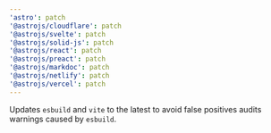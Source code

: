 ```yaml
---
'astro': patch
'@astrojs/cloudflare': patch
'@astrojs/svelte': patch
'@astrojs/solid-js': patch
'@astrojs/react': patch
'@astrojs/preact': patch
'@astrojs/markdoc': patch
'@astrojs/netlify': patch
'@astrojs/vercel': patch
---
```


Updates `esbuild` and `vite` to the latest to avoid false positives audits warnings caused by `esbuild`.
